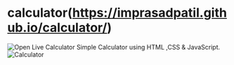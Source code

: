 # calculator(https://imprasadpatil.github.io/calculator/)
![Open Live Calculator](https://imprasadpatil.github.io/calculator/)
Simple Calculator using HTML ,CSS &amp; JavaScript.
![Calculator](https://user-images.githubusercontent.com/74749656/187931402-28e27b4f-59b2-4407-a54a-8d263c53b6b5.jpg)
